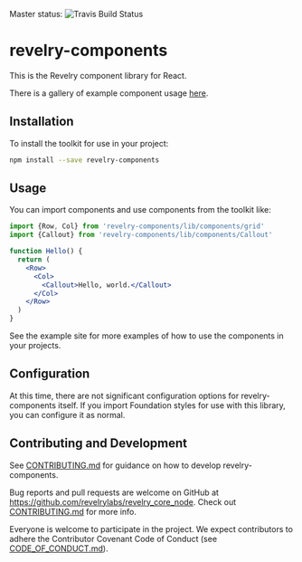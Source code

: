 Master status: ![Travis Build Status](https://travis-ci.org/revelrylabs/revelry_core_node.svg?branch=master)

# revelry-components

This is the Revelry component library for React.

There is a gallery of example component usage [here](http://revelry-ui.herokuapp.com/).

## Installation

To install the toolkit for use in your project:

```sh
npm install --save revelry-components
```

## Usage

You can import components and use components from the toolkit like:

```jsx
import {Row, Col} from 'revelry-components/lib/components/grid'
import {Callout} from 'revelry-components/lib/components/Callout'

function Hello() {
  return (
    <Row>
      <Col>
        <Callout>Hello, world.</Callout>
      </Col>
    </Row>
  )
}
```

See the example site for more examples of how to use the components in your projects.

## Configuration

At this time, there are not significant configuration options for revelry-components itself. If you import Foundation styles for use with this library, you can configure it as normal.

## Contributing and Development

See [CONTRIBUTING.md](https://github.com/revelrylabs/revelry_core_node/blob/master/CONTRIBUTING.md) for guidance on how to develop revelry-components.

Bug reports and pull requests are welcome on GitHub at https://github.com/revelrylabs/revelry_core_node. Check out [CONTRIBUTING.md](https://github.com/revelrylabs/revelry_core_node/blob/master/CONTRIBUTING.md) for more info.

Everyone is welcome to participate in the project. We expect contributors to
adhere the Contributor Covenant Code of Conduct (see [CODE_OF_CONDUCT.md](https://github.com/revelrylabs/revelry_core_node/blob/master/CODE_OF_CONDUCT.md)).


